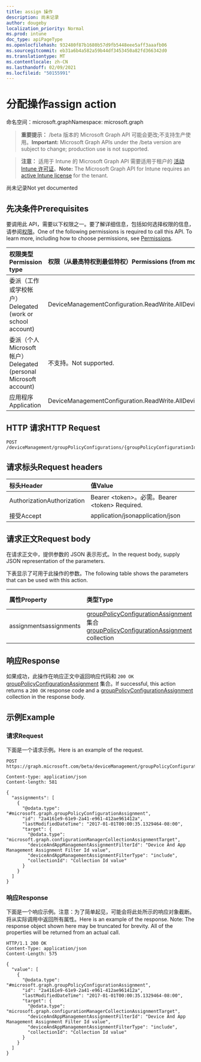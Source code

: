```yaml
---
title: assign 操作
description: 尚未记录
author: dougeby
localization_priority: Normal
ms.prod: intune
doc_type: apiPageType
ms.openlocfilehash: 932480f87b1680b57d9fb5448eee5aff3aaafb06
ms.sourcegitcommit: eb31a6b4a582a59b44df3453450a82fd366342d0
ms.translationtype: MT
ms.contentlocale: zh-CN
ms.lasthandoff: 02/09/2021
ms.locfileid: "50155991"
---
```

# <a name="assign-action"></a><span data-ttu-id="74dbd-103">分配操作</span><span class="sxs-lookup"><span data-stu-id="74dbd-103">assign action</span></span>

<span data-ttu-id="74dbd-104">命名空间：microsoft.graph</span><span class="sxs-lookup"><span data-stu-id="74dbd-104">Namespace: microsoft.graph</span></span>

> <span data-ttu-id="74dbd-105">**重要提示：** /beta 版本的 Microsoft Graph API 可能会更改;不支持生产使用。</span><span class="sxs-lookup"><span data-stu-id="74dbd-105">**Important:** Microsoft Graph APIs under the /beta version are subject to change; production use is not supported.</span></span>

> <span data-ttu-id="74dbd-106">**注意：** 适用于 Intune 的 Microsoft Graph API 需要适用于租户的 [活动 Intune 许可证](https://go.microsoft.com/fwlink/?linkid=839381)。</span><span class="sxs-lookup"><span data-stu-id="74dbd-106">**Note:** The Microsoft Graph API for Intune requires an [active Intune license](https://go.microsoft.com/fwlink/?linkid=839381) for the tenant.</span></span>

<span data-ttu-id="74dbd-107">尚未记录</span><span class="sxs-lookup"><span data-stu-id="74dbd-107">Not yet documented</span></span>

## <a name="prerequisites"></a><span data-ttu-id="74dbd-108">先决条件</span><span class="sxs-lookup"><span data-stu-id="74dbd-108">Prerequisites</span></span>
<span data-ttu-id="74dbd-p101">要调用此 API，需要以下权限之一。要了解详细信息，包括如何选择权限的信息，请参阅[权限](/graph/permissions-reference)。</span><span class="sxs-lookup"><span data-stu-id="74dbd-p101">One of the following permissions is required to call this API. To learn more, including how to choose permissions, see [Permissions](/graph/permissions-reference).</span></span>

|<span data-ttu-id="74dbd-111">权限类型</span><span class="sxs-lookup"><span data-stu-id="74dbd-111">Permission type</span></span>|<span data-ttu-id="74dbd-112">权限（从最高特权到最低特权）</span><span class="sxs-lookup"><span data-stu-id="74dbd-112">Permissions (from most to least privileged)</span></span>|
|:---|:---|
|<span data-ttu-id="74dbd-113">委派（工作或学校帐户）</span><span class="sxs-lookup"><span data-stu-id="74dbd-113">Delegated (work or school account)</span></span>|<span data-ttu-id="74dbd-114">DeviceManagementConfiguration.ReadWrite.All</span><span class="sxs-lookup"><span data-stu-id="74dbd-114">DeviceManagementConfiguration.ReadWrite.All</span></span>|
|<span data-ttu-id="74dbd-115">委派（个人 Microsoft 帐户）</span><span class="sxs-lookup"><span data-stu-id="74dbd-115">Delegated (personal Microsoft account)</span></span>|<span data-ttu-id="74dbd-116">不支持。</span><span class="sxs-lookup"><span data-stu-id="74dbd-116">Not supported.</span></span>|
|<span data-ttu-id="74dbd-117">应用程序</span><span class="sxs-lookup"><span data-stu-id="74dbd-117">Application</span></span>|<span data-ttu-id="74dbd-118">DeviceManagementConfiguration.ReadWrite.All</span><span class="sxs-lookup"><span data-stu-id="74dbd-118">DeviceManagementConfiguration.ReadWrite.All</span></span>|

## <a name="http-request"></a><span data-ttu-id="74dbd-119">HTTP 请求</span><span class="sxs-lookup"><span data-stu-id="74dbd-119">HTTP Request</span></span>
<!-- {
  "blockType": "ignored"
}
-->
``` http
POST /deviceManagement/groupPolicyConfigurations/{groupPolicyConfigurationId}/assign
```

## <a name="request-headers"></a><span data-ttu-id="74dbd-120">请求标头</span><span class="sxs-lookup"><span data-stu-id="74dbd-120">Request headers</span></span>
|<span data-ttu-id="74dbd-121">标头</span><span class="sxs-lookup"><span data-stu-id="74dbd-121">Header</span></span>|<span data-ttu-id="74dbd-122">值</span><span class="sxs-lookup"><span data-stu-id="74dbd-122">Value</span></span>|
|:---|:---|
|<span data-ttu-id="74dbd-123">Authorization</span><span class="sxs-lookup"><span data-stu-id="74dbd-123">Authorization</span></span>|<span data-ttu-id="74dbd-124">Bearer &lt;token&gt;。必需。</span><span class="sxs-lookup"><span data-stu-id="74dbd-124">Bearer &lt;token&gt; Required.</span></span>|
|<span data-ttu-id="74dbd-125">接受</span><span class="sxs-lookup"><span data-stu-id="74dbd-125">Accept</span></span>|<span data-ttu-id="74dbd-126">application/json</span><span class="sxs-lookup"><span data-stu-id="74dbd-126">application/json</span></span>|

## <a name="request-body"></a><span data-ttu-id="74dbd-127">请求正文</span><span class="sxs-lookup"><span data-stu-id="74dbd-127">Request body</span></span>
<span data-ttu-id="74dbd-128">在请求正文中，提供参数的 JSON 表示形式。</span><span class="sxs-lookup"><span data-stu-id="74dbd-128">In the request body, supply JSON representation of the parameters.</span></span>

<span data-ttu-id="74dbd-129">下表显示了可用于此操作的参数。</span><span class="sxs-lookup"><span data-stu-id="74dbd-129">The following table shows the parameters that can be used with this action.</span></span>

|<span data-ttu-id="74dbd-130">属性</span><span class="sxs-lookup"><span data-stu-id="74dbd-130">Property</span></span>|<span data-ttu-id="74dbd-131">类型</span><span class="sxs-lookup"><span data-stu-id="74dbd-131">Type</span></span>|<span data-ttu-id="74dbd-132">说明</span><span class="sxs-lookup"><span data-stu-id="74dbd-132">Description</span></span>|
|:---|:---|:---|
|<span data-ttu-id="74dbd-133">assignments</span><span class="sxs-lookup"><span data-stu-id="74dbd-133">assignments</span></span>|<span data-ttu-id="74dbd-134">[groupPolicyConfigurationAssignment](../resources/intune-grouppolicy-grouppolicyconfigurationassignment.md) 集合</span><span class="sxs-lookup"><span data-stu-id="74dbd-134">[groupPolicyConfigurationAssignment](../resources/intune-grouppolicy-grouppolicyconfigurationassignment.md) collection</span></span>|<span data-ttu-id="74dbd-135">尚未记录</span><span class="sxs-lookup"><span data-stu-id="74dbd-135">Not yet documented</span></span>|



## <a name="response"></a><span data-ttu-id="74dbd-136">响应</span><span class="sxs-lookup"><span data-stu-id="74dbd-136">Response</span></span>
<span data-ttu-id="74dbd-137">如果成功，此操作在响应正文中返回响应代码和 `200 OK` [groupPolicyConfigurationAssignment](../resources/intune-grouppolicy-grouppolicyconfigurationassignment.md) 集合。</span><span class="sxs-lookup"><span data-stu-id="74dbd-137">If successful, this action returns a `200 OK` response code and a [groupPolicyConfigurationAssignment](../resources/intune-grouppolicy-grouppolicyconfigurationassignment.md) collection in the response body.</span></span>

## <a name="example"></a><span data-ttu-id="74dbd-138">示例</span><span class="sxs-lookup"><span data-stu-id="74dbd-138">Example</span></span>

### <a name="request"></a><span data-ttu-id="74dbd-139">请求</span><span class="sxs-lookup"><span data-stu-id="74dbd-139">Request</span></span>
<span data-ttu-id="74dbd-140">下面是一个请求示例。</span><span class="sxs-lookup"><span data-stu-id="74dbd-140">Here is an example of the request.</span></span>
``` http
POST https://graph.microsoft.com/beta/deviceManagement/groupPolicyConfigurations/{groupPolicyConfigurationId}/assign

Content-type: application/json
Content-length: 581

{
  "assignments": [
    {
      "@odata.type": "#microsoft.graph.groupPolicyConfigurationAssignment",
      "id": "2a4161e9-61e9-2a41-e961-412ae961412a",
      "lastModifiedDateTime": "2017-01-01T00:00:35.1329464-08:00",
      "target": {
        "@odata.type": "microsoft.graph.configurationManagerCollectionAssignmentTarget",
        "deviceAndAppManagementAssignmentFilterId": "Device And App Management Assignment Filter Id value",
        "deviceAndAppManagementAssignmentFilterType": "include",
        "collectionId": "Collection Id value"
      }
    }
  ]
}
```

### <a name="response"></a><span data-ttu-id="74dbd-141">响应</span><span class="sxs-lookup"><span data-stu-id="74dbd-141">Response</span></span>
<span data-ttu-id="74dbd-p102">下面是一个响应示例。注意：为了简单起见，可能会将此处所示的响应对象截断。将从实际调用中返回所有属性。</span><span class="sxs-lookup"><span data-stu-id="74dbd-p102">Here is an example of the response. Note: The response object shown here may be truncated for brevity. All of the properties will be returned from an actual call.</span></span>
``` http
HTTP/1.1 200 OK
Content-Type: application/json
Content-Length: 575

{
  "value": [
    {
      "@odata.type": "#microsoft.graph.groupPolicyConfigurationAssignment",
      "id": "2a4161e9-61e9-2a41-e961-412ae961412a",
      "lastModifiedDateTime": "2017-01-01T00:00:35.1329464-08:00",
      "target": {
        "@odata.type": "microsoft.graph.configurationManagerCollectionAssignmentTarget",
        "deviceAndAppManagementAssignmentFilterId": "Device And App Management Assignment Filter Id value",
        "deviceAndAppManagementAssignmentFilterType": "include",
        "collectionId": "Collection Id value"
      }
    }
  ]
}
```




